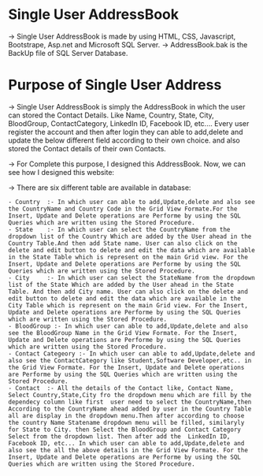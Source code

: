 # Single User AddressBook

 -> Single User AddressBook is made by using HTML, CSS, Javascript, Bootstrape, Asp.net and Microsoft SQL Server.
 -> AddressBook.bak is the BackUp file of SQL Server Database.
 
 # Purpose of Single User Address
 
 -> Single User AddressBook is simply the AddressBook in which the user can stored the Contact Details.
    Like Name, Country, State, City, BloodGroup, ContactCategory, LinkedIn ID, Facebook ID, etc....
    Every user register the account and then after login they can able to add,delete and update the below different field according to their own choice. and also stored the         Contact details of their own Contacts.
    
 -> For Complete this purpose, I designed this AddressBook. Now, we can see how I designed this website:
 
 -> There are six different table are available in database:
 
    - Country  :- In which user can able to add,Update,delete and also see the CountryName and Country Code in the Grid View Formate.For the Insert, Update and Delete operations are Performe by using the SQL Queries which are written using the Stored Procedure.
    - State    :- In which user can select the CountryName from the dropdown list of the Country Which are added by the User ahead in the Country Table.And then add State name. User can also click on the delete and edit button to delete and edit the data which are available in the State Table which is represent on the main Grid view. For the Insert, Update and Delete operations are Performe by using the SQL Queries which are written using the Stored Procedure. 
    - City     :- In which user can select the StateName from the dropdown list of the State Which are added by the User ahead in the State Table. And then add City name. User can also click on the delete and edit button to delete and edit the data which are available in the City Table which is represent on the main Grid view. For the Insert, Update and Delete operations are Performe by using the SQL Queries which are written using the Stored Procedure. 
    - BloodGroup :- In which user can able to add,Update,delete and also see the BloodGroup Name in the Grid View Formate. For the Insert, Update and Delete operations are Performe by using the SQL Queries which are written using the Stored Procedure.  
    - Contact Categeory :- In which user can able to add,Update,delete and also see the ContactCategory like Student,Software Developer,etc.. in the Grid View Formate. For the Insert, Update and Delete operations are Performe by using the SQL Queries which are written using the Stored Procedure.
    - Contact  :- All the details of the Contact like, Contact Name, Select Country,State,City fro the dropdown menu which are fill by the dependecy column like first  user need to select the CountryName,then According to the CountryName ahead added by user in the Country Table all are display in the dropdown menu.Then after according to choose the country Name Statename dropdown menu will be filled, similaryly for State to City. then Select the BloodGroup and Contact Category Select from the dropdown list. Then after add the  LinkedIn ID, Facebook ID, etc... In which user can able to add,Update,delete and also see the all the above details in the Grid View Formate. For the Insert, Update and Delete operations are Performe by using the SQL Queries which are written using the Stored Procedure.  
    
